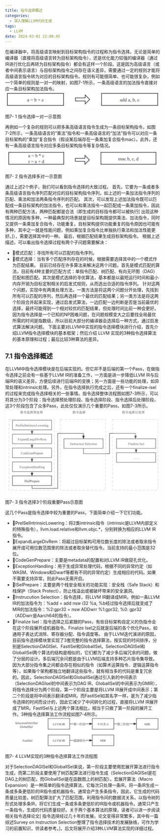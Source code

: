 ```yaml
---
title: 指令选择概述
categories:
  - 深入理解LLVM代码生成
tags:
  - LLVM 
date: 2024-03-01 22:00:45
---
```


在编译器中，将高级语言映射到目标架构指令的过程称为指令选择。无论是简单的编译器（直接将高级语言转为目标架构指令），还是优化能力较强的编译器（通过IR进行优化后再转为目标架构指令）都会有这样一个阶段。这是因为高级语言（或者中间表示语言）与目标架构指令之间存在语义差异，需要通过一定的规则才能将高级语言指令转为对应的目标架构指令。规则有可能很简单、也可能很复杂，例如一个简单的规则是一对一的映射，如图7-1所示，一条高级语言的加法指令直接对应一条目标架构加法指令。
![](ISel-1/17097338561042.jpg)

图7- 1 指令选择一对一示意图

再例如一个复杂的规则可以把多条高级语言指令生成为一条目标架构指令，如图7-2所示，一条高级语言的“乘法”指令和一条高级语言的“加法”指令可以对应一条目标架构的“乘加”复合指令（假设某后端存在一条乘加复合指令mac）。此外，还有一条高级语言指令对应多条目标架构指令等复杂情况。
![](ISel-1/17097338814780.jpg)

图7- 2 指令选择多对一示意图

通过上述2个例子，我们可以看到指令选择的大致过程。
首先，它要为一条或者多条高级语言指令序列匹配对应的目标架构指令序列，如上述的一条加法指令序列的匹配、乘法和加法两条指令序列的匹配。
其次，可以发现上述加法指令既可以匹配成一条目标架构的加法指令，也可以和乘法指令一起匹配成一条乘加指令，因此有两种匹配方法，两种匹配都是合法（即生成的目标指令都可以被执行[ 出现这种情况的原因有多种，一种最典型的场景就是目标架构既提供乘法、加法指令，同时又提供一条乘加复合指令，功能重复。目标架构提供功能重复的指令原因也可能有多种，其中之一就是性能问题，例如乘加复合指令比单独执行乘法和加法性能更好。]），需要选择其中的一种。
最后，根据匹配结果生成目标架构指令。
根据上述描述，可以看出指令选择过程有两个子问题需要解决：
* 模式匹配：寻找所有可以匹配的指令序列。
* 模式选择：当有多个匹配序列存在的时候，根据需要选择其中的一个模式作为匹配结果。
目前已经存在许多算法来解决这两个问题。首先是模式匹配的算法，目前有4种主要的匹配方式：单指令匹配、树匹配、有向无环图（DAG）匹配和图匹配。其次是模式选择的寻优算法，基本都是以最短运行时间和最小内存开销为目标定制相关的启发式规则，从而选出合适的指令序列。
针对这两个问题，实现中有两类处理方法，一类方法是将这两个问题分开处理，先找到所有可以匹配的序列，然后再选择一个最优的匹配结果；另一类方法是将这两个阶段合并起来实现，通过启发式算法，一边匹配一边判断是否是当前最优的选择，最终可能得到一个相对较优的匹配结果，但处理时间比前一种会更好。因为指令选择是一个已知的NP困难问题，在问题规模变大之后要找全局最优所需的时间是指数级，所以目前大部分的编译器会选择后一种方式，通过启发式算法解决问题。
下面主要对LLVM中实现的指令选择模块进行介绍，首先介绍LLVM指令选择模块的基本框架；然后介绍 LLVM 实现的3种指令选择算法的基本原理和过程；最后比较3种算法的差异。

## 7.1 指令选择概述

在LLVM中指令选择模块是在后端实现的。但它并不是后端的第一个Pass，在做指令选择之前会有一些基于LLVM IR的准备工作，一方面是进一步降低LLVM IR与后端IR的语义差异，方便后续进行后端IR的变换；另一方面是一些功能的处理，如异常处理和intrinsic处理。另外，在指令选择执行完成之后，还有一个finalize-isel的过程来完成指令选择相关的一些事情。指令选择整体流程图如图7-3所示，可以将其分为3个阶段：指令选择预处理阶段、指令选择阶段、指令选择后处理阶段，这3个阶段包含了众多Pass，此处仅仅演示几个重要的Pass，如图7-3所示。
![](ISel-1/17097339694888.jpg)

图7- 3 指令选择3个阶段重要Pass示意图

这几个Pass是指令选择中较为重要的Pass，下面简单介绍一下它们功能。
* PreISelIntrinsicLowering：将2类intrinsic指令（intrinsic是LLVM内部定义的特殊指令），llvm.load.relative和llvm.objc.*，分别转换为相应的LLVM IR指令。
* ExpandLargeDivRem：将超过目标架构可用位数长度的除法或者取余指令展开成可用位数范围里的除法或者取余替代指令。当前支持的最小范围是32位。
* CodeGenPrepare：主要是metadata的配置和对LLVM IR做窥孔优化。
* ExceptionHandling：用于生成异常处理代码，根据不同的异常约定（如WASM、Windows和Dwarf等都有不同的异常约定）生成相应的代码。如果不需要支持异常，则此Pass无需开启。
* ISelPrepare：主要是两个栈安全相关的功能实现：安全栈（Safe Stack）和栈保护（Stack Protect），防止栈溢出或被破坏带来的安全漏洞。
* Instrucution Selection：指令选择，将LLVM IR翻译成MIR。例如一条LLVM IR的加法指令为：%add = add nsw i32 %a, %b经过指令选择后就变成了MIR的加法指令：%2:gpr32 = nsw ADDwrr %1:gpr32, %0: gpr32（ADDwrr是Aarch64的指令）。
* Finalize Isel：指令选择之后紧跟的Pass，有些目标架构自定义的伪指令会在这个阶段展开成机器指令。Finalize Isel之后就是后端的各个优化Pass，如通用子表达式消除、寄存器分配、指令调度等。
由于LLVM迭代演进的原因，目前指令选择模块里实现了3套完整的指令选择算法，按实现的时间排序，分别是SelectionDAGISel、FastISel和GlobalISel。SelectionDAGISel和GlobalISel两个算法的结构是相似的，它们都为了减少多后端冗余的问题，做了分层的设计。多后端冗余问题是由于LLVM后端支持多种芯片指令集导致。因为大部分指令集之间都会存在相似的指令（如算术运算指令、逻辑运算指令等），如果每个架构都独立地翻译这些指令，就有相当多的代码是重复冗余的。因此，SelectionDAGISel和GlobalISel通过引入新的中间表示（SelectionDAGIsel的中间表示为DAG IR、GlobalISel的中间表示为GMIR），将指令选择分为两个阶段，第一个阶段主要是将LLVM IR展开成中间表示；第二个阶段是将中间表示翻译成MIR。而FastISel如其名字一样，是为了减少指令选择的时间而设计的，因此它减少了中间转化的过程，直接将LLVM IR展开成了MIR。FastISel与上述两个算法相比，相当于只做了第一阶段的展开工作。3种指令选择算法工作流程如图7-4所示。
![](ISel-1/17097340330332.jpg)

图7- 4 LLVM实现的3种指令选择算法工作流程图

对于SelectionDAGISel和GlobalISel来说，第一阶段主要使用宏展开算法进行指令生成，而第二阶段主要使用了树匹配算法进行指令生成（SelectionDAGISel是在DAG上的树匹配，而GlobalISel是在函数图上的树匹配）。宏展开算法（Macro Expansion）是一种简单的指令选择算法，它每次只处理一条IR，将一条IR生成一条或多条更低阶的IR指令或机器指令。通常会产生多条指令，因此，它生成的代码质量比较差。树匹配算法扩大了匹配范围，利用指令间的数据流关系，以指令树的形式处理多条IR，将它们生成一条或多条更低阶的IR指令或机器指令。通常只产生一条指令，生成的代码质量较好。关于两个基本算法的原理，读者可以进一步阅读相关指令选择论文[  指令选择经过几十年的发展，论文变得非常繁多，其中有一篇综述Survey on Instruction Selection整理了指令选择技术的发展脉络，可作为学习的前置知识，供读者参考。]，后文将展开介绍3种LLVM算法实现的详细过程。
<!-- more -->

